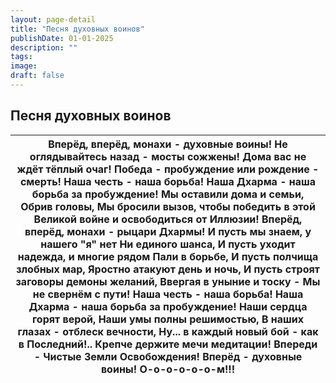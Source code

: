 ```yaml
---
layout: page-detail
title: "Песня духовных воинов"
publishDate: 01-01-2025
description: ""
tags:
image:
draft: false
---
```


## Песня духовных воинов
| Вперёд, вперёд, монахи - духовные воины!  Не оглядывайтесь назад - мосты сожжены! Дома вас не ждёт тёплый очаг!  Победа - пробуждение или рождение - смерть!  Наша честь - наша борьба!  Наша Дхарма - наша борьба за пробуждение!  Мы оставили дома и семьи,  Обрив головы,  Мы бросили вызов, чтобы победить в этой  Великой войне и освободиться от  Иллюзии!  Вперёд, вперёд, монахи - рыцари Дхармы!  И пусть мы знаем, у нашего "я" нет  Ни единого шанса,  И пусть уходит надежда, и многие рядом  Пали в борьбе, И пусть полчища злобных мар, Яростно атакуют день и ночь, И пусть строят заговоры демоны желаний, Ввергая в уныние и тоску - Мы не свернём с пути!  Наша честь - наша борьба!  Наша Дхарма - наша борьба за пробуждение!  Наши сердца горят верой, Наши умы полны решимостью,  В наших глазах - отблеск вечности, Ну... в каждый новый бой - как в  Последний!..  Крепче держите мечи медитации!  Впереди - Чистые Земли Освобождения!  Вперёд - духовные воины!  О-о-о-о-о-о-м!!! |
| ----------------------------------------------------------------------------------------------------------------------------------------------------------------------------------------------------------------------------------------------------------------------------------------------------------------------------------------------------------------------------------------------------------------------------------------------------------------------------------------------------------------------------------------------------------------------------------------------------------------------------------------------------------------------------------------------------------------------------------------------------------------------------------------------------------------------------------------------------------------------------------------------------------------------------------------------------------------------------------------------------------- |
  
  
